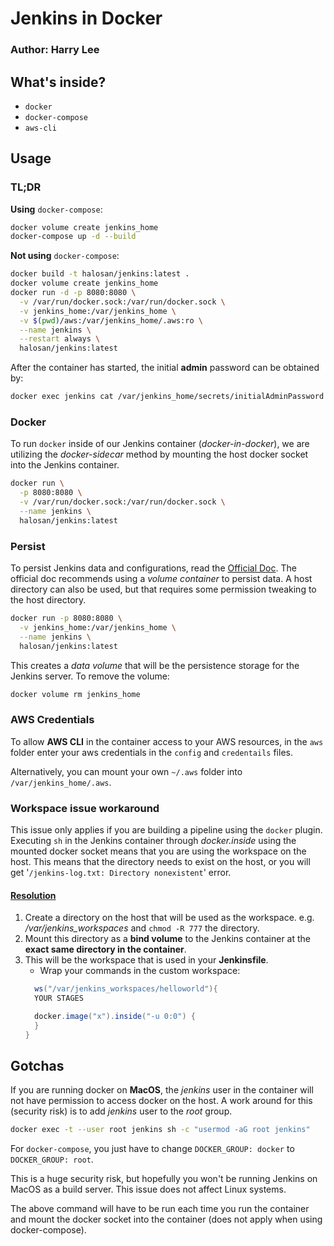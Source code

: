 # Jenkins in Docker
### Author: Harry Lee

## What's inside?
- `docker`
- `docker-compose`
- `aws-cli`


## Usage

### TL;DR

**Using** `docker-compose`:
```bash
docker volume create jenkins_home
docker-compose up -d --build
```

**Not using** `docker-compose`:
```bash
docker build -t halosan/jenkins:latest .
docker volume create jenkins_home
docker run -d -p 8080:8080 \
  -v /var/run/docker.sock:/var/run/docker.sock \
  -v jenkins_home:/var/jenkins_home \
  -v $(pwd)/aws:/var/jenkins_home/.aws:ro \
  --name jenkins \
  --restart always \
  halosan/jenkins:latest
```

After the container has started, the initial **admin** password can be obtained
by:
```bash
docker exec jenkins cat /var/jenkins_home/secrets/initialAdminPassword
```


### Docker
To run `docker` inside of our Jenkins container (_docker-in-docker_), we are
utilizing the _docker-sidecar_ method by
mounting the host docker socket into the Jenkins container.

```bash
docker run \
  -p 8080:8080 \
  -v /var/run/docker.sock:/var/run/docker.sock \
  --name jenkins \
  halosan/jenkins:latest
```


### Persist
To persist Jenkins data and configurations, read the
[Official Doc](https://github.com/jenkinsci/docker/blob/master/README.md).
The official doc recommends using a _volume container_ to persist data. A host
directory can also be used, but that requires some permission tweaking to the
host directory.

```bash
docker run -p 8080:8080 \
  -v jenkins_home:/var/jenkins_home \
  --name jenkins \
  halosan/jenkins:latest
```

This creates a _data volume_ that will be the persistence storage for the Jenkins server.
To remove the volume:

```bash
docker volume rm jenkins_home
```


### AWS Credentials
To allow **AWS CLI** in the container access to your AWS resources, in the `aws`
folder enter your aws credentials in the `config` and `credentails` files.

Alternatively, you can mount your own `~/.aws` folder into
`/var/jenkins_home/.aws`.


### Workspace issue workaround
This issue only applies if you are building a pipeline using the `docker`
plugin.
Executing `sh` in the Jenkins container through _docker.inside_ using the mounted
docker socket means that you are using the workspace on the host. This means
that the directory needs to exist on the host, or you will get
'`/jenkins-log.txt: Directory nonexistent`' error.

#### [Resolution](https://github.com/jenkinsci/docker/issues/626)
1. Create a directory on the host that will be used as the workspace. e.g.
   _/var/jenkins_workspaces_ and `chmod -R 777` the directory.
2. Mount this directory as a **bind volume** to the Jenkins container at the
   **exact same directory in the container**.
3. This will be the workspace that is used in your **Jenkinsfile**.
    - Wrap your commands in the custom workspace:
    ```groovy
      ws("/var/jenkins_workspaces/helloworld"){
      YOUR STAGES

      docker.image("x").inside("-u 0:0") {
      }
    }
    ```


## Gotchas

If you are running docker on **MacOS**, the _jenkins_ user in the container will
not have permission to access docker on the host. A work around for this
(security risk) is to add _jenkins_ user to the _root_ group.

```bash
docker exec -t --user root jenkins sh -c "usermod -aG root jenkins"
```

For `docker-compose`, you just have to change `DOCKER_GROUP: docker` to
`DOCKER_GROUP: root`.

This is a huge security risk, but hopefully you won't be running Jenkins on
MacOS as a build server. This issue does not affect Linux systems.

The above command will have to be run each time you run the container
and mount the docker socket into the container (does not apply when using docker-compose).
